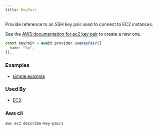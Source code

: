 ```yaml
---
title: KeyPair
---
```


Provide reference to an SSH key pair used to connect to EC2 instances.

See the [AWS documentation for ec2 key pair](https://docs.aws.amazon.com/AWSEC2/latest/UserGuide/ec2-key-pairs.html) to create a new one.

```js
const keyPair = await provider.useKeyPair({
  name: "kp",
});
```

### Examples

- [simple example](https://github.com/FredericHeem/grucloud/blob/master/examples/aws/iac.js#L10)

### Used By

- [EC2](./EC2)

### Aws cli

```bash
aws ec2 describe-key-pairs
```
